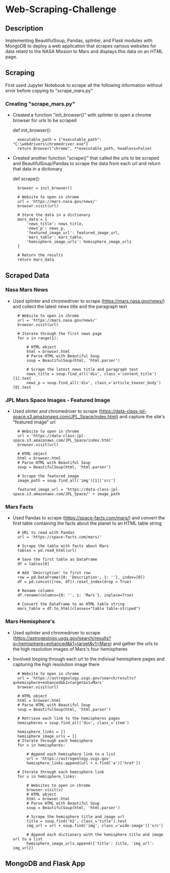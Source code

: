 # Web-Scraping-Challenge

## Description
Implementing BeautifulSoup, Pandas, splinter, and Flask modules with MongoDB to deploy a web application that scrapes various websites for data relatd to the NASA Mission to Mars and displays this data on an HTML page.

## Scraping
First used Jupyter Notebook to scrape all the following information without error before copying to "scrape_mars.py"

### Creating "scrape_mars.py"
* Created a function "init_browser()" with splinter to open a chrome browser for urls to be scraped

    def init_browser():
    
        executable_path = {"executable_path": "C:\webdrivers\chromedriver.exe"}
        return Browser("chrome", **executable_path, headless=False)

* Created another function "scrape()" that called the urls to be scraped and BeautifulSoup/Pandas to scrape the data from each url and return that data in a dictionary

    def scrape():

        browser = init_browser()

        # Website to open in chrome
        url = 'https://mars.nasa.gov/news/'
        browser.visit(url)

        # Store the data in a dictionary
        mars_data = {
            'news_title': news_title,
            'news_p': news_p,
            'featured_image_url': featured_image_url,
            'mars_table': mars_table,
            'hemisphere_image_urls': hemisphere_image_urls
        }

        # Return the results
        return mars_data

## Scraped Data

### Nasa Mars News
* Used splinter and chromedriver to scrape (https://mars.nasa.gov/news/) and collect the latest news title and the paragraph text

        # Website to open in chrome
        url = 'https://mars.nasa.gov/news/'
        browser.visit(url)

        # Iterate through the first news page
        for x in range(1):

            # HTML object
            html = browser.html
            # Parse HTML with Beautiful Soup
            soup = BeautifulSoup(html, 'html.parser')
    
            # Scrape the latest news title and paragraph text
            news_title = soup.find_all('div', class_='content_title')[1].text
            news_p = soup.find_all('div', class_='article_teaser_body')[0].text


### JPL Mars Space Images - Featured Image
* Used slinter and chromedriver to scrape (https://data-class-jpl-space.s3.amazonaws.com/JPL_Space/index.html) and capture the site's "featured image" url

        # Website to open in chrome
        url = 'https://data-class-jpl-space.s3.amazonaws.com/JPL_Space/index.html'
        browser.visit(url)

        # HTML object
        html = browser.html
        # Parse HTML with Beautiful Soup
        soup = BeautifulSoup(html, 'html.parser')

        # Scrape the featured image
        image_path = soup.find_all('img')[1]['src']

        featured_image_url = 'https://data-class-jpl-space.s3.amazonaws.com/JPL_Space/' + image_path

### Mars Facts
* Used Pandas to scrape (https://space-facts.com/mars/) and convert the first table containing the facts about the planet to an HTML table string

        # URL to read with Pandas
        url = 'https://space-facts.com/mars/'

        # Scrape the table with facts about Mars
        tables = pd.read_html(url)

        # Save the first table as DataFrame
        df = tables[0]

        # Add 'Description' to first row
        row = pd.DataFrame({0: 'Description', 1: ''}, index=[0])
        df = pd.concat([row, df]).reset_index(drop = True)

        # Rename columns
        df.rename(columns={0: '', 1: 'Mars'}, inplace=True)

        # Convert the DataFrame to an HTML table string
        mars_table = df.to_html(classes="table table-striped")

### Mars Hemisphere's
* Used splinter and chromedriver to scrape (https://astrogeology.usgs.gov/search/results?q=hemisphere+enhanced&k1=target&v1=Mars) and gather the urls to the high resolution images of Mars's four hemispheres
* Involved looping through each url to the indiviual hemisphere pages and capturing the high resolution image there

        # Website to open in chrome
        url = 'https://astrogeology.usgs.gov/search/results?q=hemisphere+enhanced&k1=target&v1=Mars'
        browser.visit(url)

        # HTML object
        html = browser.html
        # Parse HTML with Beautiful Soup
        soup = BeautifulSoup(html, 'html.parser')

        # Retrieve each link to the hemispheres pages
        hemispheres = soup.find_all('div', class_='item')

        hemisphere_links = []
        hemisphere_image_urls = []
        # Iterate through each hemisphere
        for x in hemispheres:
        
            # Append each hemisphere link to a list
            url = 'https://astrogeology.usgs.gov'
            hemisphere_links.append(url + x.find('a')['href'])
        
        # Iterate through each hemisphere link
        for x in hemisphere_links:
        
            # Websites to open in chrome
            browser.visit(x)
            # HTML object
            html = browser.html
            # Parse HTML with Beautiful Soup
            soup = BeautifulSoup(html, 'html.parser')

            # Scrape the hemisphere title and image url
            title = soup.find('h2', class_='title').text
            img_url = url + soup.find('img', class_='wide-image')['src']
                                    
            # Append each dictionary with the hemisphere title and image url to a list
            hemisphere_image_urls.append({'title': title, 'img_url': img_url})

## MongoDB and Flask App


